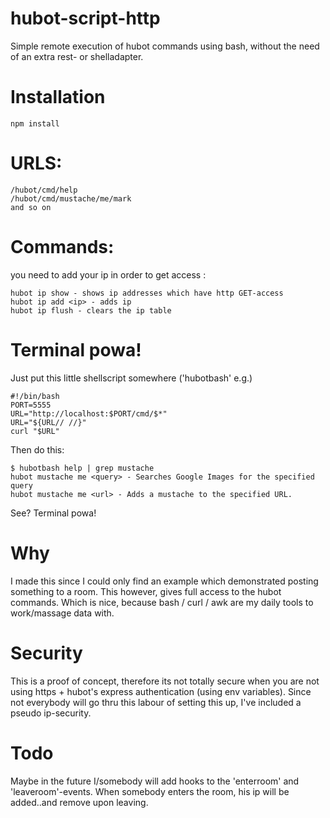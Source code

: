 hubot-script-http
=================

Simple remote execution of hubot commands using bash,
without the need of an extra rest- or shelladapter.

# Installation

    npm install

# URLS:

    /hubot/cmd/help
    /hubot/cmd/mustache/me/mark
    and so on

# Commands:

you need to add your ip in order to get access :

    hubot ip show - shows ip addresses which have http GET-access 
    hubot ip add <ip> - adds ip
    hubot ip flush - clears the ip table

# Terminal powa!

Just put this little shellscript somewhere ('hubotbash' e.g.)

    #!/bin/bash 
    PORT=5555
    URL="http://localhost:$PORT/cmd/$*"
    URL="${URL// //}"
    curl "$URL"
    
Then do this:

    $ hubotbash help | grep mustache
    hubot mustache me <query> - Searches Google Images for the specified query 
    hubot mustache me <url> - Adds a mustache to the specified URL.

See? Terminal powa!

# Why

I made this since I could only find an example which demonstrated
posting something to a room.
This however, gives full access to the hubot commands.
Which is nice, because bash / curl / awk are my daily tools
to work/massage data with.

# Security 

This is a proof of concept, therefore its not totally secure when you are 
not using https + hubot's express authentication (using env variables).
Since not everybody will go thru this labour of setting this up, I've included
 a pseudo ip-security.

# Todo 

Maybe in the future I/somebody will add hooks to the 'enterroom' and 'leaveroom'-events.
When somebody enters the room, his ip will be added..and remove upon leaving.
